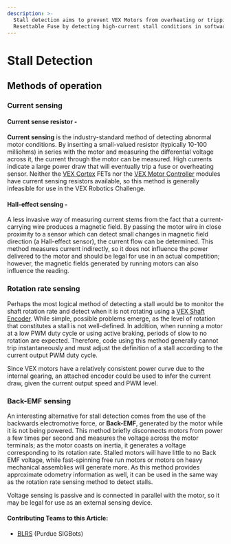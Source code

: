 ```yaml
---
description: >-
  Stall detection aims to prevent VEX Motors from overheating or tripping a
  Resettable Fuse by detecting high-current stall conditions in software.
---
```


# Stall Detection

## Methods of operation

### Current sensing

#### Current sense resistor -

**Current sensing** is the industry-standard method of detecting abnormal motor conditions. By inserting a small-valued resistor (typically 10-100 milliohms) in series with the motor and measuring the differential voltage across it, the current through the motor can be measured. High currents indicate a large power draw that will eventually trip a fuse or overheating sensor. Neither the [VEX Cortex](../../vex-electronics/legacy/vex-cortex.md) FETs nor the [VEX Motor Controller](../../vex-electronics/legacy/motor-controller.md) modules have current sensing resistors available, so this method is generally infeasible for use in the VEX Robotics Challenge.

#### Hall-effect sensing -

A less invasive way of measuring current stems from the fact that a current-carrying wire produces a magnetic field. By passing the motor wire in close proximity to a sensor which can detect small changes in magnetic field direction (a Hall-effect sensor), the current flow can be determined. This method measures current indirectly, so it does not influence the power delivered to the motor and should be legal for use in an actual competition; however, the magnetic fields generated by running motors can also influence the reading.

### Rotation rate sensing

Perhaps the most logical method of detecting a stall would be to monitor the shaft rotation rate and detect when it is not rotating using a [VEX Shaft Encoder](../../vex-electronics/vex-sensors/3-pin-adi-sensors/encoder.md). While simple, possible problems emerge, as the level of rotation that constitutes a stall is not well-defined. In addition, when running a motor at a low PWM duty cycle or using active braking, periods of slow to no rotation are expected. Therefore, code using this method generally cannot trip instantaneously and must adjust the definition of a stall according to the current output PWM duty cycle.

Since VEX motors have a relatively consistent power curve due to the internal gearing, an attached encoder could be used to infer the current draw, given the current output speed and PWM level.

### Back-EMF sensing

An interesting alternative for stall detection comes from the use of the backwards electromotive force, or **Back-EMF**, generated by the motor while it is not being powered. This method briefly disconnects motors from power a few times per second and measures the voltage across the motor terminals; as the motor coasts on inertia, it generates a voltage corresponding to its rotation rate. Stalled motors will have little to no Back EMF voltage, while fast-spinning free run motors or motors on heavy mechanical assemblies will generate more. As this method provides approximate odometry information as well, it can be used in the same way as the rotation rate sensing method to detect stalls.

Voltage sensing is passive and is connected in parallel with the motor, so it may be legal for use as an external sensing device.

#### Contributing Teams to this Article:

* [BLRS](https://purduesigbots.com) (Purdue SIGBots)

